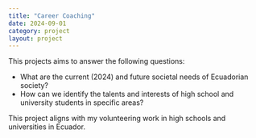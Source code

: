 ```yaml
---
title: "Career Coaching"
date: 2024-09-01
category: project
layout: project
---
```


This projects aims to answer the following questions: 
- What are the current (2024) and future societal needs of Ecuadorian society?
- How can we identify the talents and interests of high school and university students in specific areas?



This project aligns with my volunteering work in high schools and universities in Ecuador.

